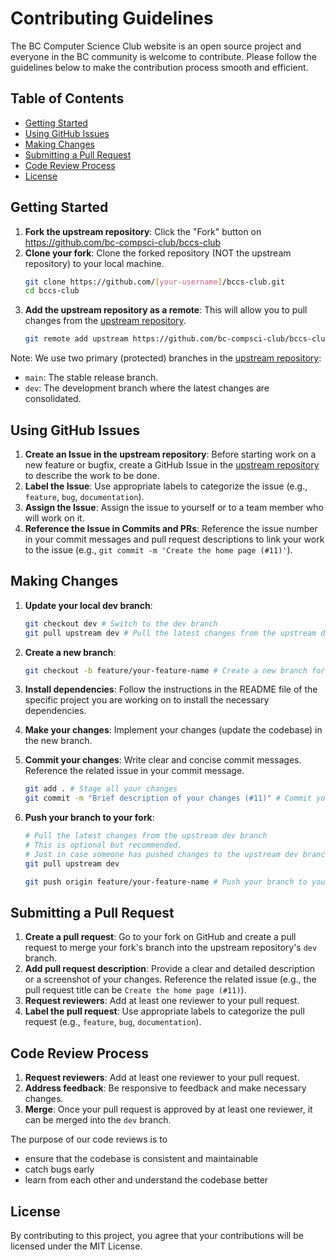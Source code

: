 # Contributing Guidelines

The BC Computer Science Club website is an open source project and everyone in the BC community is welcome to contribute. Please follow the guidelines below to make the contribution process smooth and efficient.

## Table of Contents
- [Getting Started](#getting-started)
- [Using GitHub Issues](#using-github-issues)
- [Making Changes](#making-changes)
- [Submitting a Pull Request](#submitting-a-pull-request)
- [Code Review Process](#code-review-process)
- [License](#license)

## Getting Started

1. **Fork the upstream repository**: Click the "Fork" button on https://github.com/bc-compsci-club/bccs-club
2. **Clone your fork**: Clone the forked repository (NOT the upstream repository) to your local machine.
    ```sh
    git clone https://github.com/[your-username]/bccs-club.git
    cd bccs-club
    ```
3. **Add the upstream repository as a remote**: This will allow you to pull changes from the [upstream repository](https://github.com/bc-compsci-club/bccs-club).
    ```sh
    git remote add upstream https://github.com/bc-compsci-club/bccs-club.git
    ```

Note: We use two primary (protected) branches in the [upstream repository](https://github.com/bc-compsci-club/bccs-club):
  - `main`: The stable release branch.
  - `dev`: The development branch where the latest changes are consolidated.

## Using GitHub Issues

1. **Create an Issue in the upstream repository**: Before starting work on a new feature or bugfix, create a GitHub Issue in the [upstream repository](https://github.com/bc-compsci-club/bccs-club) to describe the work to be done.
2. **Label the Issue**: Use appropriate labels to categorize the issue (e.g., `feature`, `bug`, `documentation`).
3. **Assign the Issue**: Assign the issue to yourself or to a team member who will work on it.
4. **Reference the Issue in Commits and PRs**: Reference the issue number in your commit messages and pull request descriptions to link your work to the issue (e.g., `git commit -m 'Create the home page (#11)'`).

## Making Changes

1. **Update your local dev branch**:
    
    ```sh
    git checkout dev # Switch to the dev branch
    git pull upstream dev # Pull the latest changes from the upstream dev branch
    ```
2. **Create a new branch**:
    ```sh
    git checkout -b feature/your-feature-name # Create a new branch for your feature from the dev branch
    ```
3. **Install dependencies**: Follow the instructions in the README file of the specific project you are working on to install the necessary dependencies.
4. **Make your changes**: Implement your changes (update the codebase) in the new branch.
5. **Commit your changes**: Write clear and concise commit messages. Reference the related issue in your commit message.
    ```sh
    git add . # Stage all your changes
    git commit -m "Brief description of your changes (#11)" # Commit your changes. The "#11" references the related GitHub Issue
    ```
6. **Push your branch to your fork**:
    ```sh
    # Pull the latest changes from the upstream dev branch
    # This is optional but recommended.
    # Just in case someone has pushed changes to the upstream dev branch since you last pulled
    git pull upstream dev
    ```
    ```sh
    git push origin feature/your-feature-name # Push your branch to your fork
    ```

## Submitting a Pull Request

1. **Create a pull request**: Go to your fork on GitHub and create a pull request to merge your fork's branch into the upstream repository's `dev` branch.
2. **Add pull request description**: Provide a clear and detailed description or a screenshot of your changes. Reference the related issue (e.g., the pull request title can be `Create the home page (#11)`).
3. **Request reviewers**: Add at least one reviewer to your pull request.
4. **Label the pull request**: Use appropriate labels to categorize the pull request (e.g., `feature`, `bug`, `documentation`).

## Code Review Process

1. **Request reviewers**: Add at least one reviewer to your pull request.
2. **Address feedback**: Be responsive to feedback and make necessary changes.
3. **Merge**: Once your pull request is approved by at least one reviewer, it can be merged into the `dev` branch.

The purpose of our code reviews is to
- ensure that the codebase is consistent and maintainable
- catch bugs early
- learn from each other and understand the codebase better

## License

By contributing to this project, you agree that your contributions will be licensed under the MIT License.
